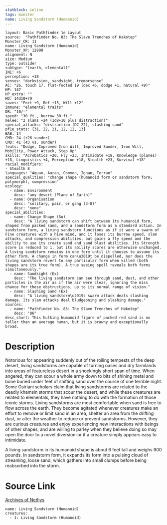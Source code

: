 ```yaml
---
statblock: inline
tags: monster
name: Living Sandstorm (Humanoid)
---
```

```statblock
layout: Basic Pathfinder 1e Layout
source:  "Pathfinder No. 83: The Slave Trenches of Hakotep"
Monster_CR: 11
name: Living Sandstorm (Humanoid)
Monster_XP: 12800
alignment: N
size: Medium
type: outsider
subtype: "(earth, elemental)"
INI: +6
perception: +18
senses: "darkvision, sandsight, tremorsense"
AC: "26, touch 17, flat-footed 19 (dex +6, dodge +1, natural +9)"
HP: 147
HP_extra: ""
HD: 14d10+70
saves: "Fort +9, Ref +15, Will +12"
immune: "elemental traits"
DR: "10/-"
speed: "30 ft., burrow 30 ft."
melee: "2 slams +24 (1d8+10 plus distraction)"
special_attacks: "distraction (DC 22), slashing sand"
pf1e_stats: [31, 22, 21, 12, 12, 13]
BAB: 14
CMB: 24 (+26 sunder)
CMD: 41 (43 vs. sunder)
feats: "Dodge, Improved Iron Will, Improved Sunder, Iron Will, Mobility, Power Attack, Step Up"
skills: "Acrobatics +20, Fly +23, Intimidate +18, Knowledge (planes) +18, Linguistics +4, Perception +18, Stealth +23, Survival +18"
racial_modifiers:
- Stealth 8
languages: "Aquan, Auran, Common, Ignan, Terran"
special_qualities: "change shape (humanoid form or sandstorm form; polymorph), compression"
ecology:
  - name: Environment
    desc: "any desert (Plane of Earth)"
  - name: Organisation
    desc: "solitary, pair, or gang (3-8)"
    desc: "none"
special_abilities:
  - name: Change Shape (Su)
    desc: "A living sandstorm can shift between its humanoid form, shaped from packed sand, and a sandstorm form as a standard action. In sandstorm form, a living sandstorm functions as if it were a swarm of Fine creatures with a hive mind, and it loses its burrow speed, slam attacks, and compression abilities, but gains a fly speed and the ability to use its create sand and sand blast abilities. Its Strength score is reduced to 1, but its ability scores are otherwise unchanged. A living sandstorm remains in one form until it chooses to assume its other form. A change in form can\u2019t be dispelled, nor does the living sandstorm revert to any particular form when killed (both shapes are its true form). A true seeing spell reveals both forms simultaneously."
  - name: Sandsight (Ex)
    desc: "The living sandstorm can see through sand, dust, and other particles in the air as if the air were clear, ignoring the miss chance for these obstructions, up to its normal range of vision."
  - name: Slashing Sand (Ex)
    desc: "A living sandstorm\u2019s swarm attack deals slashing damage. Its slam attacks deal bludgeoning and slashing damage."
sources:
  - name: "Pathfinder No. 83: The Slave Trenches of Hakotep"
    desc: "86"
desc_short: This hulking humanoid figure of packed red sand is no taller than an average human, but it is brawny and exceptionally broad.
```
# Description
Notorious for appearing suddenly out of the roiling tempests of the deep desert, living sandstorms are capable of turning oases and dry farmlands into areas of featureless desert in a shockingly short span of time. When angered, they can scour a whole army down to bits of shining metal and bone buried under feet of shifting sand over the course of one terrible night. Some Osiriani scholars claim that living sandstorms are related to the deadly khamsin storms that scour the desert, and while these creatures are related to elementals, they have nothing to do with the formation of those iconic storms. Living sandstorms are most comfortable when sand is free to flow across the earth. They become agitated whenever creatures make an effort to remove or limit sand in an area, shelter an area from the drifting dust, or alter the weather to reduce or prevent sandstorms. However, they are curious creatures and enjoy experiencing new interactions with beings of other shapes, and are willing to parley when they believe doing so may open the door to a novel diversion-or if a creature simply appears easy to intimidate.

A living sandstorm in its humanoid shape is about 6 feet tall and weighs 900 pounds. In sandstorm form, it expands its form into a pulsing cloud of streaming, loose sand, which gathers into small clumps before being reabsorbed into the storm.
# Source Link
[Archives of Nethys](https://aonprd.com/MonsterDisplay.aspx?ItemName=Living%20Sandstorm%20(Humanoid))
```encounter-table
name: Living Sandstorm (Humanoid)
creatures:
  - 1: Living Sandstorm (Humanoid)
```
